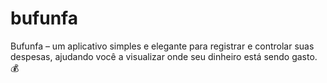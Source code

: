 # bufunfa
Bufunfa – um aplicativo simples e elegante para registrar e controlar suas despesas, ajudando você a visualizar onde seu dinheiro está sendo gasto. 💰
